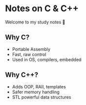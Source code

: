 # Notes on C & C++
Welcome to my study notes 🚀  

## Why C?
- Portable Assembly  
- Fast, raw control  
- Used in OS, compilers, embedded  

## Why C++?
- Adds OOP, RAII, templates  
- Safer memory handling  
- STL powerful data structures

